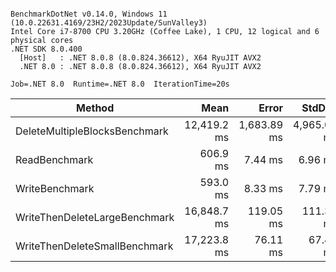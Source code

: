 ```

BenchmarkDotNet v0.14.0, Windows 11 (10.0.22631.4169/23H2/2023Update/SunValley3)
Intel Core i7-8700 CPU 3.20GHz (Coffee Lake), 1 CPU, 12 logical and 6 physical cores
.NET SDK 8.0.400
  [Host]   : .NET 8.0.8 (8.0.824.36612), X64 RyuJIT AVX2
  .NET 8.0 : .NET 8.0.8 (8.0.824.36612), X64 RyuJIT AVX2

Job=.NET 8.0  Runtime=.NET 8.0  IterationTime=20s  

```
| Method                        | Mean        | Error       | StdDev      | Gen0       | Gen1      | Gen2     | Allocated |
|------------------------------ |------------:|------------:|------------:|-----------:|----------:|---------:|----------:|
| DeleteMultipleBlocksBenchmark | 12,419.2 ms | 1,683.89 ms | 4,965.00 ms | 37562.5000 | 2125.0000 | 187.5000 | 223.95 MB |
| ReadBenchmark                 |    606.9 ms |     7.44 ms |     6.96 ms |   979.1667 |   41.6667 |        - |   5.87 MB |
| WriteBenchmark                |    593.0 ms |     8.33 ms |     7.79 ms |   979.1667 |   41.6667 |        - |   5.88 MB |
| WriteThenDeleteLargeBenchmark | 16,848.7 ms |   119.05 ms |   111.36 ms | 29000.0000 | 1000.0000 |        - | 177.34 MB |
| WriteThenDeleteSmallBenchmark | 17,223.8 ms |    76.11 ms |    67.47 ms | 30000.0000 | 1000.0000 |        - | 179.52 MB |
